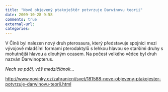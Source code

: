 ```yaml
---
title: "Nově objevený ptakoještěr potvrzuje Darwinovu teorii"
date: 2009-10-28 9:58
comments: true
external-url:
categories:
---
```

V Číně byl nalezen nový druh pterosaura, který představuje spojnici mezi vývojově mladšími formami pterodaktylů s lehkou hlavou se staršími druhy s mohutnější hlavou a dlouhým ocasem. Na počest velkého vědce byl druh nazván Darwinopterus.  
  
_Nech sa páči, váš medzičlánok..._

<http://www.novinky.cz/zahranicni/svet/181588-nove-objeveny-ptakojester-potvrzuje-darwinovu-teorii.html>
